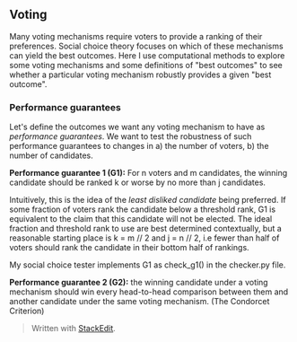 ## Voting
Many voting mechanisms require voters to provide a ranking of their preferences. Social choice theory focuses on which of these mechanisms can yield the best outcomes. Here I use computational methods to explore some voting mechanisms and some definitions of "best outcomes" to see whether a particular voting mechanism robustly provides a given "best outcome". 

### Performance guarantees
Let's define the outcomes we want any voting mechanism to have as *performance guarantees*. We want to test the robustness of such performance guarantees to changes in a) the number of voters, b) the number of candidates. 

**Performance guarantee 1 (G1):** For n voters and m candidates, the winning candidate should be ranked k or worse by no more than j candidates.

Intuitively, this is the idea of the *least disliked candidate* being preferred. If some fraction of voters rank the candidate below a threshold rank, G1 is equivalent to the claim that this candidate will not be elected. The ideal fraction and threshold rank to use are best determined contextually, but a reasonable starting place is k = m // 2 and j = n // 2, i.e fewer than half of voters should rank the candidate in their bottom half of rankings.

My social choice tester implements G1 as check_g1() in the checker.py file.

**Performance guarantee 2 (G2):** the winning candidate under a voting mechanism should win every head-to-head comparison between them and another candidate under the same voting mechanism. (The Condorcet Criterion)




> Written with [StackEdit](https://stackedit.io/).
<!--stackedit_data:
eyJoaXN0b3J5IjpbLTE1ODM2ODIxNDgsMTcyNjc0Mzk5Nl19
-->